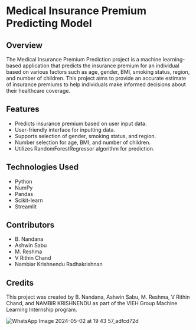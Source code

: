 # Medical Insurance Premium Predicting Model

## Overview
The Medical Insurance Premium Prediction project is a machine learning-based application that predicts the insurance premium for an individual based on various factors such as age, gender, BMI, smoking status, region, and number of children. This project aims to provide an accurate estimate of insurance premiums to help individuals make informed decisions about their healthcare coverage.

## Features
- Predicts insurance premium based on user input data.
- User-friendly interface for inputting data.
- Supports selection of gender, smoking status, and region.
- Number selection for age, BMI, and number of children.
- Utilizes RandomForestRegressor algorithm for prediction.

## Technologies Used
- Python
- NumPy
- Pandas
- Scikit-learn
- Streamlit

## Contributors
- B. Nandana
- Ashwin Sabu
- M. Reshma
- V Rithin Chand
- Nambiar Krishnendu Radhakrishnan

## Credits
This project was created by B. Nandana, Ashwin Sabu, M. Reshma, V Rithin Chand, and NAMBIR KRISHNENDU as part of the VIEH Group Machine Learning Internship program.

![WhatsApp Image 2024-05-02 at 19 43 57_adfcd72d](https://github.com/Nandana19052003/Medical_Insurance_Premium_Predicting_Model/assets/92051415/5204be87-67d8-4fcf-9151-0435fe65e565)

